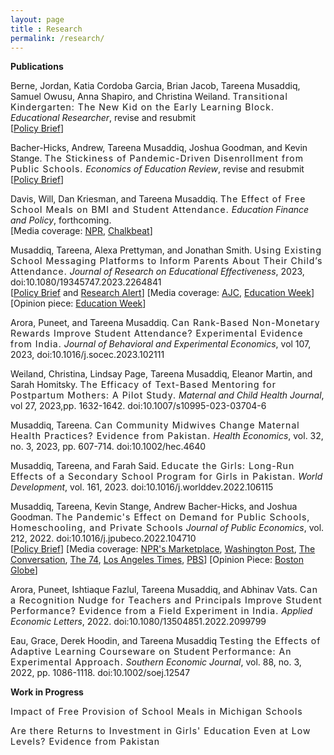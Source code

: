 ```yaml
---
layout: page
title : Research 
permalink: /research/
---
```


<div class="manual-post">
  
  <div class="manual sectionTitle"><strong>Publications</strong><br></div>


  <p> <div class="manual-content">
  Berne, Jordan, Katia Cordoba Garcia, Brian Jacob, Tareena Musaddiq, Samuel Owusu, Anna Shapiro, and Christina Weiland. <span style="letter-spacing: 1px !important;font-weight: 400">Transitional Kindergarten: The New Kid on the Early Learning Block.</span> <i>Educational Researcher</i>, revise and resubmit
  <br>
  [<a href="https://edpolicy.umich.edu/research/epi-policy-briefs/michigan-transitional-kindergarten-first-look-program-reach-and-features">Policy Brief</a>]
  </div>
  </p>

  <p> <div class="manual-content">
  Bacher-Hicks, Andrew, Tareena Musaddiq, Joshua Goodman, and Kevin Stange. <span style="letter-spacing: 1px !important;font-weight: 400">The Stickiness of Pandemic-Driven Disenrollment from Public Schools.</span> <i>Economics of Education Review</i>, revise and resubmit
  <br>
  [<a href="/files/pandemic-disenrollment_policy-brief.pdf">Policy Brief</a>]
  </div>
  </p>

  <p> <div class="manual-content">
  Davis, Will, Dan Kriesman, and Tareena Musaddiq. <span style="letter-spacing: 1px !important;font-weight: 400">The Effect of Free School Meals on BMI and Student Attendance.</span> <i>Education Finance and Policy</i>, forthcoming.
  <br>
  [Media coverage: <a href="https://kjzz.org/content/639969/arizona-provision-could-result-free-lunches-students">NPR</a>, 
   <a href="https://www.chalkbeat.org/posts/us/2018/05/04/free-school-lunch-for-all-meant-to-reduce-stigma-may-also-keep-students-healthier/">Chalkbeat</a>]
  </div>
  </p>

  <p> <div class="manual-content">
  Musaddiq, Tareena, Alexa Prettyman, and Jonathan Smith. <span style="letter-spacing: 1px !important;font-weight: 400">Using Existing School Messaging Platforms to Inform Parents About Their Child’s Attendance.</span> <i>Journal of Research on Educational Effectiveness</i>, 2023, doi:10.1080/19345747.2023.2264841
  <br>
  [<a href="/files/attend-policy-brief.pdf">Policy Brief</a> and <a href="https://gpl.gsu.edu/publications/decrease-student-absenteeism/">Research Alert</a>]
  [Media coverage: <a href="https://www.ajc.com/news/local-education/schools-try-electronic-messages-reduce-absenteeism/h5cCMgB27vsZfIwOtNam8J/">AJC</a>, 
   <a href="https://www.edweek.org/ew/articles/2020/04/10/where-are-they-students-go-missing-in.html">Education Week</a>]
  [Opinion piece: <a href="https://www.edweek.org/ew/articles/2020/03/26/when-schools-close-vulnerable-families-are-left.html">Education Week</a>]

  </div>
  </p>

  <p> <div class="manual-content">
  Arora, Puneet, and Tareena Musaddiq. <span style="letter-spacing: 1px !important;font-weight: 400">Can Rank-Based Non-Monetary Rewards Improve Student Attendance? Experimental Evidence from India.</span> <i>Journal of Behavioral and Experimental Economics</i>, vol 107, 2023, doi:10.1016/j.socec.2023.102111
  </div>
  </p>

  <p> <div class="manual-content">
  Weiland, Christina, Lindsay Page, Tareena Musaddiq, Eleanor Martin, and Sarah Homitsky. <span style="letter-spacing: 1px !important;font-weight: 400">The Efficacy of Text-Based Mentoring for Postpartum Mothers: A Pilot Study.</span> <i>Maternal and Child Health Journal</i>, vol 27, 2023,pp. 1632-1642. doi:10.1007/s10995-023-03704-6
  </div>
  </p>

  <p> <div class="manual-content">
  Musaddiq, Tareena. <span style="letter-spacing: 1px !important;font-weight: 400">Can Community Midwives Change Maternal Health Practices? Evidence from Pakistan.</span> <i>Health Economics</i>, vol. 32, no. 3, 2023, pp. 607-714. doi:10.1002/hec.4640
  </div>
  </p>

  <p> <div class="manual-content">
  Musaddiq, Tareena, and Farah Said. <span style="letter-spacing: 1px !important;font-weight: 400">Educate the Girls: Long-Run Effects of a Secondary School Program for Girls in Pakistan.</span> <i>World Development</i>, vol. 161, 2023. doi:10.1016/j.worlddev.2022.106115
  </div>
  </p>

  <p> <div class="manual-content">
  Musaddiq, Tareena, Kevin Stange, Andrew Bacher-Hicks, and Joshua Goodman. <span style="letter-spacing: 1px !important;font-weight: 400">The Pandemic's Effect on Demand for Public Schools, Homeschooling, and Private Schools</span> <i>Journal of Public Economics</i>, vol. 212, 2022. doi:10.1016/j.jpubeco.2022.104710
  <br>
  [<a href="/files/pandemic-effect-policy-brief.pdf">Policy Brief</a>]
  [Media coverage: <a href="https://www.marketplace.org/2021/09/23/public-schools-see-fewer-enrolled-kindergartners-whered-they-go/amp/">NPR's Marketplace</a>, <a href="https://www.washingtonpost.com/education/2022/01/30/public-education-crisis-enrollment-violence/">Washington Post</a>, <a href="https://theconversation.com/4-trends-in-public-school-enrollment-due-to-covid-19-168911">The Conversation</a>, <a href="https://www.the74million.org/article/the-week-in-covid-education-policy-many-parents-dont-plan-on-vaccinating-young-kids-schools-without-mask-policies-three-times-more-likely-to-see-outbreaks-more/">The 74</a>, <a href="https://www.latimes.com/world-nation/story/2022-04-18/homeschooling-surge-continues-despite-schools-reopening">Los Angeles Times</a>, <a href="https://www.pbs.org/newshour/education/as-u-s-schools-reopen-many-families-continue-to-opt-for-homeschooling">PBS</a>]
  [Opinion Piece: <a href="/files/BostonGlobe-2021-10-11.jpeg">Boston Globe</a>]
  </div>
  </p>

  <p> <div class="manual-content">
  Arora, Puneet, Ishtiaque Fazlul, Tareena Musaddiq, and Abhinav Vats. <span style="letter-spacing: 1px !important;font-weight: 400">Can a Recognition Nudge for
Teachers and Principals Improve Student Performance? Evidence from a Field Experiment in India.</span> <i>Applied Economic Letters</i>, 2022. doi:10.1080/13504851.2022.2099799
  </div>
  </p>
  
  <p> <div class="manual-content">
  Eau, Grace, Derek Hoodin, and Tareena Musaddiq <span style="letter-spacing: 1px !important;font-weight: 400">Testing the Effects of Adaptive Learning Courseware on Student Performance: An Experimental Approach.</span> <i>Southern Economic Journal</i>, vol. 88, no. 3, 2022, pp. 1086-1118. doi:10.1002/soej.12547
  </div>
  </p>



  <div class="manual sectionTitle"><strong>Work in Progress</strong><br></div>
      
  <p> <div class="manual-content">
  <span style="letter-spacing: 1px !important;font-weight: 400">Impact of Free Provision of School Meals in Michigan Schools</span>
  </div>
  </p>
  
   <p> <div class="manual-content">
  <span style="letter-spacing: 1px !important;font-weight: 400">Are there Returns to Investment in Girls' Education Even at Low Levels? Evidence from Pakistan</span>
  </div>
  </p>



</div>
